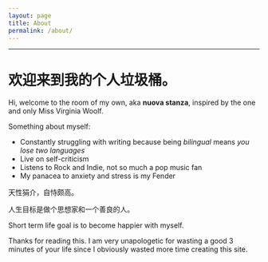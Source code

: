 ```yaml
---
layout: page
title: About
permalink: /about/
---
```


***
# 欢迎来到我的个人垃圾桶。

Hi, welcome to the room of my own, aka __nuova stanza__, inspired by the one and only Miss Virginia Woolf.

Something about myself:
- Constantly struggling with writing because being *bilingual* means *you lose two languages*
- Live on self-criticism
- Listens to Rock and Indie, not so much a pop music fan
- My panacea to anxiety and stress is my Fender


天性狷介，自恃颇高。

人生目标是做个思想家和一个善良的人。

Short term life goal is to become happier with myself.



Thanks for reading this. I am very unapologetic for wasting a good 3 minutes of your life since I obviously wasted more time creating this site.
